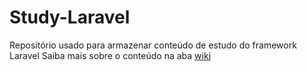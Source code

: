 # Study-Laravel
Repositório usado para armazenar conteúdo de estudo do framework Laravel
Saiba mais sobre o conteúdo na aba [wiki](https://github.com/israelsilva282/Study-Laravel/wiki)
